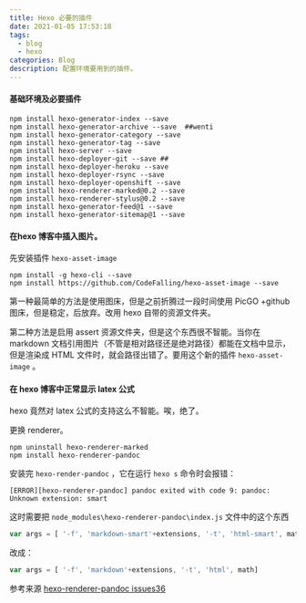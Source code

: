 ```yaml
---
title: Hexo 必要的插件
date: 2021-01-05 17:53:18
tags: 
  - blog
  - hexo
categories: Blog
description: 配置环境要用到的插件。
---
```


#### 基础环境及必要插件

```shell
npm install hexo-generator-index --save
npm install hexo-generator-archive --save  ##wenti
npm install hexo-generator-category --save
npm install hexo-generator-tag --save
npm install hexo-server --save
npm install hexo-deployer-git --save ##
npm install hexo-deployer-heroku --save
npm install hexo-deployer-rsync --save
npm install hexo-deployer-openshift --save
npm install hexo-renderer-marked@0.2 --save
npm install hexo-renderer-stylus@0.2 --save
npm install hexo-generator-feed@1 --save
npm install hexo-generator-sitemap@1 --save
```





####  在hexo 博客中插入图片。

先安装插件 `hexo-asset-image`


```shell
npm install -g hexo-cli --save
npm install https://github.com/CodeFalling/hexo-asset-image --save
```



第一种最简单的方法是使用图床，但是之前折腾过一段时间使用 PicGO +github 图床，但是稳定，后放弃。改用 hexo 自带的资源文件夹。

第二种方法是启用 assert 资源文件夹，但是这个东西很不智能。当你在 markdown 文档引用图片（不管是相对路径还是绝对路径）都能在文档中显示，但是渲染成 HTML 文件时，就会路径出错了。要用这个新的插件  `hexo-asset-image` 。

#### 在 hexo 博客中正常显示 latex 公式

hexo 竟然对 latex 公式的支持这么不智能。唉，绝了。

更换 renderer。

```
npm uninstall hexo-renderer-marked
npm install hexo-renderer-pandoc
```

安装完 `hexo-render-pandoc` ，它在运行 `hexo s` 命令时会报错：

```shell
[ERROR][hexo-renderer-pandoc] pandoc exited with code 9: pandoc: Unknown extension: smart
```

这时需要把 `node_modules\hexo-renderer-pandoc\index.js` 文件中的这个东西

```javascript
var args = [ '-f', 'markdown-smart'+extensions, '-t', 'html-smart', math]
```

改成：

```javascript
var args = [ '-f', 'markdown'+extensions, '-t', 'html', math]
```

参考来源  [hexo-renderer-pandoc issues36](https://github.com/wzpan/hexo-renderer-pandoc/issues/36#issuecomment-555134526)